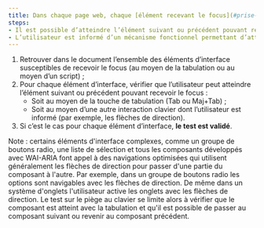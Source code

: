 ```yaml
---
title: Dans chaque page web, chaque [élément recevant le focus](#prise-de-focus) vérifie-t-il une de ces conditions ?
steps:
- Il est possible d’atteindre l’élément suivant ou précédent pouvant recevoir le focus avec la touche de tabulation ;
- L’utilisateur est informé d’un mécanisme fonctionnel permettant d’atteindre au clavier l’élément suivant ou précédent pouvant recevoir le focus.
---
```


1. Retrouver dans le document l’ensemble des éléments d’interface susceptibles de recevoir le focus (au moyen de la tabulation ou au moyen d’un script) ;
2. Pour chaque élément d’interface, vérifier que l’utilisateur peut atteindre l’élément suivant ou précédent pouvant recevoir le focus :
      * Soit au moyen de la touche de tabulation (Tab ou Maj+Tab) ;
      * Soit au moyen d’une autre interaction clavier dont l’utilisateur est informé (par exemple, les flèches de direction).
3. Si c’est le cas pour chaque élément d’interface, **le test est validé**.

Note : certains éléments d'interface complexes, comme un groupe de boutons radio, une liste de sélection et tous les composants développés avec WAI-ARIA font appel à des navigations optimisées qui utilisent généralement les flèches de direction pour passer d'une partie du composant à l'autre. Par exemple, dans un groupe de boutons radio les options sont navigables avec les flèches de direction. De même dans un système d'onglets l'utilisateur active les onglets avec les flèches de direction. Le test sur le piège au clavier se limite alors à vérifier que le composant est atteint avec la tabulation et qu'il est possible de passer au composant suivant ou revenir au composant précédent.
